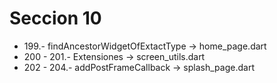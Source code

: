 # Seccion 10

* 199.- findAncestorWidgetOfExtactType -> home_page.dart
* 200 - 201.- Extensiones -> screen_utils.dart
* 202 - 204.- addPostFrameCallback -> splash_page.dart
